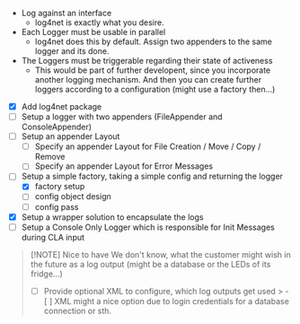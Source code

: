 -  Log against an interface
	-  log4net is exactly what you desire.
-  Each Logger must be usable in parallel
	-  log4net does this by default. Assign two appenders to the same logger and its done.
- The Loggers must be triggerable regarding their state of activeness
	- This would be part of further developent, since you incorporate another logging mechanism. And then you can create further loggers according to a configuration (might use a factory then...)

- [x] Add log4net package
- [ ] Setup a logger with two appenders (FileAppender and ConsoleAppender)
- [ ] Setup an appender Layout
	- [ ] Specify an appender Layout for File Creation / Move / Copy / Remove
	- [ ] Specify an appender Layout for Error Messages
- [ ] Setup a simple factory, taking a simple config and  returning  the logger
	- [x] factory setup
	- [ ] config object design
	- [ ] config pass
- [x] Setup a wrapper solution to encapsulate the logs
- [ ] Setup a Console Only Logger which is responsible for Init Messages during CLA input

> [!NOTE] Nice to have 
> We don't know, what the customer might wish in the future as a log output 
>(might be a database or the LEDs of its fridge...)
> - [ ] Provide optional XML to configure, which log outputs get used 
	>	- [ ] XML might a nice option due to login credentials for a database connection or sth.